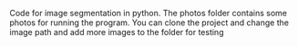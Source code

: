 Code for image segmentation in python. The photos folder contains some photos for running the program. You can clone the project and change the image path and add more images to the folder for testing